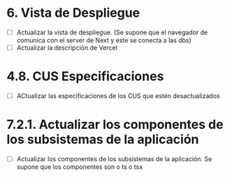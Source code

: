 # 6. Vista de Despliegue

- [ ] Actualizar la vista de despliegue. (Se supone que el navegador de comunica con el server de Next y este se conecta a las dbs)
- [ ] Actualizar la descripción de Vercel

# 4.8. CUS Especificaciones

- [ ] ACtualizar las especificaciones de los CUS que estén desactualizados

# 7.2.1. Actualizar los componentes de los subsistemas de la aplicación

- [ ] Actualizar los componentes de los subsistemas de la aplicación. Se supone que los componentes son o ts o tsx

